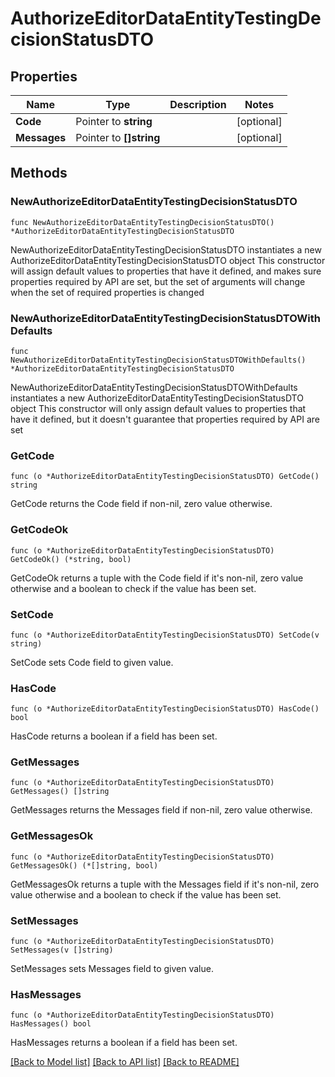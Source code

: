 # AuthorizeEditorDataEntityTestingDecisionStatusDTO

## Properties

Name | Type | Description | Notes
------------ | ------------- | ------------- | -------------
**Code** | Pointer to **string** |  | [optional] 
**Messages** | Pointer to **[]string** |  | [optional] 

## Methods

### NewAuthorizeEditorDataEntityTestingDecisionStatusDTO

`func NewAuthorizeEditorDataEntityTestingDecisionStatusDTO() *AuthorizeEditorDataEntityTestingDecisionStatusDTO`

NewAuthorizeEditorDataEntityTestingDecisionStatusDTO instantiates a new AuthorizeEditorDataEntityTestingDecisionStatusDTO object
This constructor will assign default values to properties that have it defined,
and makes sure properties required by API are set, but the set of arguments
will change when the set of required properties is changed

### NewAuthorizeEditorDataEntityTestingDecisionStatusDTOWithDefaults

`func NewAuthorizeEditorDataEntityTestingDecisionStatusDTOWithDefaults() *AuthorizeEditorDataEntityTestingDecisionStatusDTO`

NewAuthorizeEditorDataEntityTestingDecisionStatusDTOWithDefaults instantiates a new AuthorizeEditorDataEntityTestingDecisionStatusDTO object
This constructor will only assign default values to properties that have it defined,
but it doesn't guarantee that properties required by API are set

### GetCode

`func (o *AuthorizeEditorDataEntityTestingDecisionStatusDTO) GetCode() string`

GetCode returns the Code field if non-nil, zero value otherwise.

### GetCodeOk

`func (o *AuthorizeEditorDataEntityTestingDecisionStatusDTO) GetCodeOk() (*string, bool)`

GetCodeOk returns a tuple with the Code field if it's non-nil, zero value otherwise
and a boolean to check if the value has been set.

### SetCode

`func (o *AuthorizeEditorDataEntityTestingDecisionStatusDTO) SetCode(v string)`

SetCode sets Code field to given value.

### HasCode

`func (o *AuthorizeEditorDataEntityTestingDecisionStatusDTO) HasCode() bool`

HasCode returns a boolean if a field has been set.

### GetMessages

`func (o *AuthorizeEditorDataEntityTestingDecisionStatusDTO) GetMessages() []string`

GetMessages returns the Messages field if non-nil, zero value otherwise.

### GetMessagesOk

`func (o *AuthorizeEditorDataEntityTestingDecisionStatusDTO) GetMessagesOk() (*[]string, bool)`

GetMessagesOk returns a tuple with the Messages field if it's non-nil, zero value otherwise
and a boolean to check if the value has been set.

### SetMessages

`func (o *AuthorizeEditorDataEntityTestingDecisionStatusDTO) SetMessages(v []string)`

SetMessages sets Messages field to given value.

### HasMessages

`func (o *AuthorizeEditorDataEntityTestingDecisionStatusDTO) HasMessages() bool`

HasMessages returns a boolean if a field has been set.


[[Back to Model list]](../README.md#documentation-for-models) [[Back to API list]](../README.md#documentation-for-api-endpoints) [[Back to README]](../README.md)


